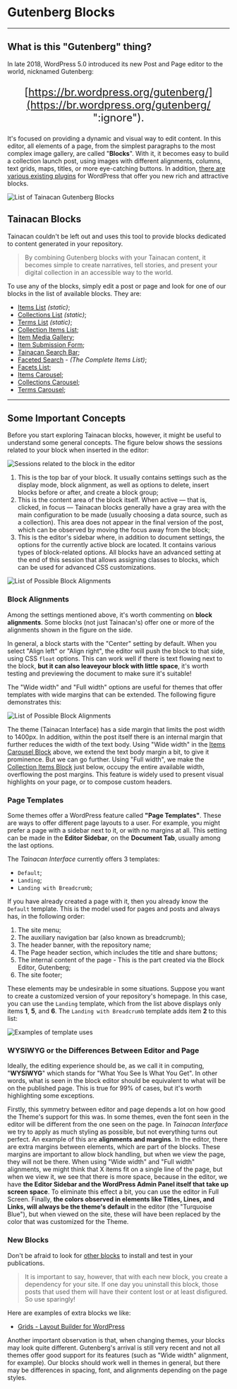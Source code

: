 # Gutenberg Blocks

---

## What is this "Gutenberg" thing?

In late 2018, WordPress 5.0 introduced its new Post and Page editor to the world, nicknamed Gutenberg:

<div style="text-align: center; font-size: 1.5rem;">

[https://br.wordpress.org/gutenberg/](https://br.wordpress.org/gutenberg/ ":ignore").

</div>

It's focused on providing a dynamic and visual way to edit content. In this editor, all elements of a page, from the simplest paragraphs to the most complex image gallery, are called "**Blocks**". With it, it becomes easy to build a collection launch post, using images with different alignments, columns, text grids, maps, titles, or more eye-catching buttons. In addition, [there are various existing plugins](https://br.wordpress.org/plugins/browse/blocks/ ":ignore") for WordPress that offer you new rich and attractive blocks.

![List of Tainacan Gutenberg Blocks](pt-br/_assets/images/gutenberg-blocks-list.jpg ':size=450 :class=alignright')

## Tainacan Blocks

Tainacan couldn't be left out and uses this tool to provide blocks dedicated to content generated in your repository.

> By combining Gutenberg blocks with your Tainacan content, it becomes simple to create narratives, tell stories, and present your digital collection in an accessible way to the world.

To use any of the blocks, simply edit a post or page and look for one of our blocks in the list of available blocks. They are:

- [Items List](/blocks-items#lista-de-itens) _(static)_;
- [Collections List](/blocks-collections#lista-de-coleções) _(static)_;
- [Terms List](/blocks-terms#lista-de-termos) _(static)_;
- [Collection Items List](/blocks-items#lista-de-itens-da-coleção);
- [Item Media Gallery](/pt-br/blocks-item#galeria-de-midias-do-item);
- [Item Submission Form](/blocks-item#formulário-de-submissão-de-itens);
- [Tainacan Search Bar](/blocks-items#barra-de-busca-tainacan);
- [Faceted Search](/blocks-items#busca-facetada) - _(The Complete Items List)_;
- [Facets List](/blocks-facets#lista-de-facetas);
- [Items Carousel](/blocks-items#carrossel-de-itens);
- [Collections Carousel](/blocks-collections#carrossel-de-coleções);
- [Terms Carousel](/blocks-terms#carrossel-de-termos);

---

## Some Important Concepts

Before you start exploring Tainacan blocks, however, it might be useful to understand some general concepts. The figure below shows the sessions related to your block when inserted in the editor:

![Sessions related to the block in the editor](/pt-br/_assets/images/gutenberg-blocks-sections.jpg)

1. This is the top bar of your block. It usually contains settings such as the display mode, block alignment, as well as options to delete, insert blocks before or after, and create a block group;
2. This is the content area of the block itself. When active — that is, clicked, in focus — Tainacan blocks generally have a gray area with the main configuration to be made (usually choosing a data source, such as a collection). This area does not appear in the final version of the post, which can be observed by moving the focus away from the block;
3. This is the editor's sidebar where, in addition to document settings, the options for the currently active block are located. It contains various types of block-related options. All blocks have an advanced setting at the end of this session that allows assigning classes to blocks, which can be used for advanced CSS customizations.

![List of Possible Block Alignments](pt-br/_assets/images/gutenberg-blocks-alignments.png ':size=250 :class=alignright')

### Block Alignments

Among the settings mentioned above, it's worth commenting on **block alignments**. Some blocks (not just Tainacan's) offer one or more of the alignments shown in the figure on the side.

In general, a block starts with the "Center" setting by default. When you select "Align left" or "Align right", the editor will push the block to that side, using CSS `float` options. This can work well if there is text flowing next to the block, **but it can also leaveyour block with little space**, it's worth testing and previewing the document to make sure it's suitable!

The "Wide width" and "Full width" options are useful for themes that offer templates with wide margins that can be extended. The following figure demonstrates this:

![List of Possible Block Alignments](/pt-br/_assets/images/gutenberg-wide-alignment.jpg)

The theme (Tainacan Interface) has a side margin that limits the post width to 1400px. In addition, within the post itself there is an internal margin that further reduces the width of the text body. Using "Wide width" in the [Items Carousel Block](#carrossel-de-itens) above, we extend the text body margin a bit, to give it prominence. But we can go further. Using "Full width", we make the [Collection Items Block](#lista-de-itens-da-coleção) just below, occupy the entire available width, overflowing the post margins. This feature is widely used to present visual highlights on your page, or to compose custom headers.

### Page Templates

Some themes offer a WordPress feature called **"Page Templates"**. These are ways to offer different page layouts to a user. For example, you might prefer a page with a sidebar next to it, or with no margins at all. This setting can be made in the **Editor Sidebar**, on the **Document Tab**, usually among the last options.

The _Tainacan Interface_ currently offers 3 templates:

- `Default`;
- `Landing`;
- `Landing with Breadcrumb`;

If you have already created a page with it, then you already know the `Default` template. This is the model used for pages and posts and always has, in the following order:

1. The site menu;
2. The auxiliary navigation bar (also known as breadcrumb);
3. The header banner, with the repository name;
4. The Page header section, which includes the title and share buttons;
5. The internal content of the page - This is the part created via the Block Editor, Gutenberg;
6. The site footer;

These elements may be undesirable in some situations. Suppose you want to create a customized version of your repository's homepage. In this case, you can use the `Landing` template, which from the list above displays only items **1**, **5**, and **6**. The `Landing with Breadcrumb` template adds item **2** to this list:

![Examples of template uses](pt-br/_assets/gifs/gutenberg_page_templates.gif)

### WYSIWYG or the Differences Between Editor and Page

Ideally, the editing experience should be, as we call it in computing, "**WYSIWYG**" which stands for "What You See Is What You Get". In other words, what is seen in the block editor should be equivalent to what will be on the published page. This is true for 99% of cases, but it's worth highlighting some exceptions.

Firstly, this symmetry between editor and page depends a lot on how good the Theme's support for this was. In some themes, even the font seen in the editor will be different from the one seen on the page. In _Tainacan Interface_ we try to apply as much styling as possible, but not everything turns out perfect. An example of this are **alignments and margins**. In the editor, there are extra margins between elements, which are part of the blocks. These margins are important to allow block handling, but when we view the page, they will not be there. When using "Wide width" and "Full width" alignments, we might think that X items fit on a single line of the page, but when we view it, we see that there is more space, because in the editor, we have **the Editor Sidebar and the WordPress Admin Panel itself that take up screen space**. To eliminate this effect a bit, you can use the editor in Full Screen. Finally, **the colors observed in elements like Titles, Lines, and Links, will always be the theme's default** in the editor (the "Turquoise Blue"), but when viewed on the site, these will have been replaced by the color that was customized for the Theme.

### New Blocks

Don't be afraid to look for [other blocks](https://br.wordpress.org/plugins/browse/blocks/ ":ignore") to install and test in your publications.

> It is important to say, however, that with each new block, you create a dependency for your site. If one day you uninstall this block, those posts that used them will have their content lost or at least disfigured. So use sparingly!

Here are examples of extra blocks we like:

- [Grids - Layout Builder for WordPress](https://wordpress.org/plugins/grids/ ":ignore")

Another important observation is that, when changing themes, your blocks may look quite different. Gutenberg's arrival is still very recent and not all themes offer good support for its features (such as "Wide width" alignment, for example). Our blocks should work well in themes in general, but there may be differences in spacing, font, and alignments depending on the page styles.
